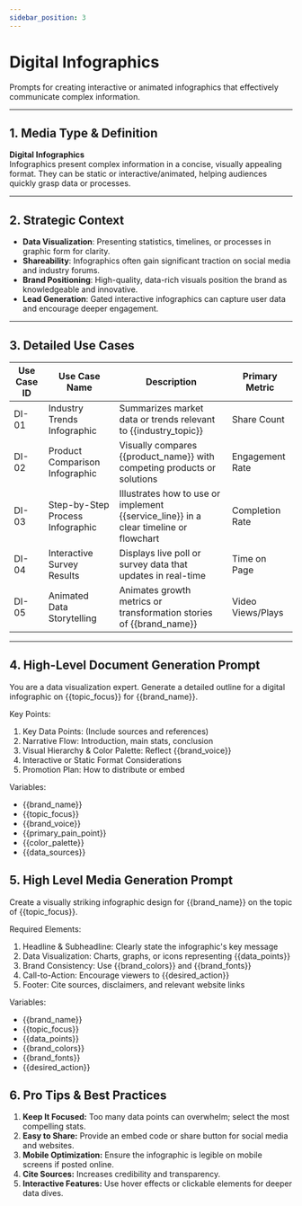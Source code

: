 ```yaml
---
sidebar_position: 3
---
```


# Digital Infographics

Prompts for creating interactive or animated infographics that effectively communicate complex information.

---

## 1. Media Type & Definition
**Digital Infographics**  
Infographics present complex information in a concise, visually appealing format. They can be static or interactive/animated, helping audiences quickly grasp data or processes.

---

## 2. Strategic Context
- **Data Visualization**: Presenting statistics, timelines, or processes in graphic form for clarity.
- **Shareability**: Infographics often gain significant traction on social media and industry forums.
- **Brand Positioning**: High-quality, data-rich visuals position the brand as knowledgeable and innovative.
- **Lead Generation**: Gated interactive infographics can capture user data and encourage deeper engagement.

---

## 3. Detailed Use Cases

| Use Case ID | Use Case Name                      | Description                                                                                            | Primary Metric       |
|-------------|------------------------------------|--------------------------------------------------------------------------------------------------------|----------------------|
| DI-01       | Industry Trends Infographic        | Summarizes market data or trends relevant to {{industry_topic}}                                        | Share Count         |
| DI-02       | Product Comparison Infographic     | Visually compares {{product_name}} with competing products or solutions                                | Engagement Rate     |
| DI-03       | Step-by-Step Process Infographic   | Illustrates how to use or implement {{service_line}} in a clear timeline or flowchart                  | Completion Rate     |
| DI-04       | Interactive Survey Results         | Displays live poll or survey data that updates in real-time                                           | Time on Page        |
| DI-05       | Animated Data Storytelling         | Animates growth metrics or transformation stories of {{brand_name}}                                    | Video Views/Plays   |

---

## 4. High-Level Document Generation Prompt

You are a data visualization expert. Generate a detailed outline for a digital infographic on {{topic_focus}} for {{brand_name}}.

Key Points:
1. Key Data Points: (Include sources and references)
2. Narrative Flow: Introduction, main stats, conclusion
3. Visual Hierarchy & Color Palette: Reflect {{brand_voice}}
4. Interactive or Static Format Considerations
5. Promotion Plan: How to distribute or embed

Variables:
- {{brand_name}}
- {{topic_focus}}
- {{brand_voice}}
- {{primary_pain_point}}
- {{color_palette}}
- {{data_sources}}

## 5. High Level Media Generation Prompt
Create a visually striking infographic design for {{brand_name}} on the topic of {{topic_focus}}.

Required Elements:
1. Headline & Subheadline: Clearly state the infographic's key message
2. Data Visualization: Charts, graphs, or icons representing {{data_points}}
3. Brand Consistency: Use {{brand_colors}} and {{brand_fonts}} 
4. Call-to-Action: Encourage viewers to {{desired_action}}
5. Footer: Cite sources, disclaimers, and relevant website links

Variables:
- {{brand_name}}
- {{topic_focus}}
- {{data_points}}
- {{brand_colors}}
- {{brand_fonts}}
- {{desired_action}}

## 6. Pro Tips & Best Practices
1. **Keep It Focused:** Too many data points can overwhelm; select the most compelling stats.
2. **Easy to Share:** Provide an embed code or share button for social media and websites.
3. **Mobile Optimization:** Ensure the infographic is legible on mobile screens if posted online.
4. **Cite Sources:** Increases credibility and transparency.
5. **Interactive Features:** Use hover effects or clickable elements for deeper data dives.

